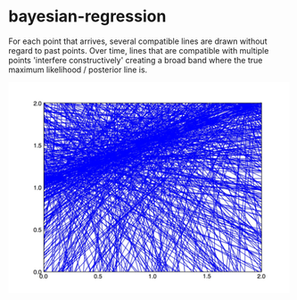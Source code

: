 # bayesian-regression
For each point that arrives, several compatible lines are drawn without regard to past points. Over time, lines that are compatible with multiple points 'interfere constructively' creating a broad band where the true maximum likelihood / posterior line is.

<img src="https://github.com/pontusahlqvist/bayesian-regression/blob/master/regression_50_10.jpg" width="800">
